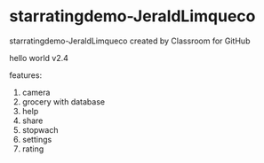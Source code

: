 # starratingdemo-JeraldLimqueco
starratingdemo-JeraldLimqueco created by Classroom for GitHub

hello world v2.4

features:
1. camera
2. grocery with database
3. help
4. share
5. stopwach
6. settings
7. rating
